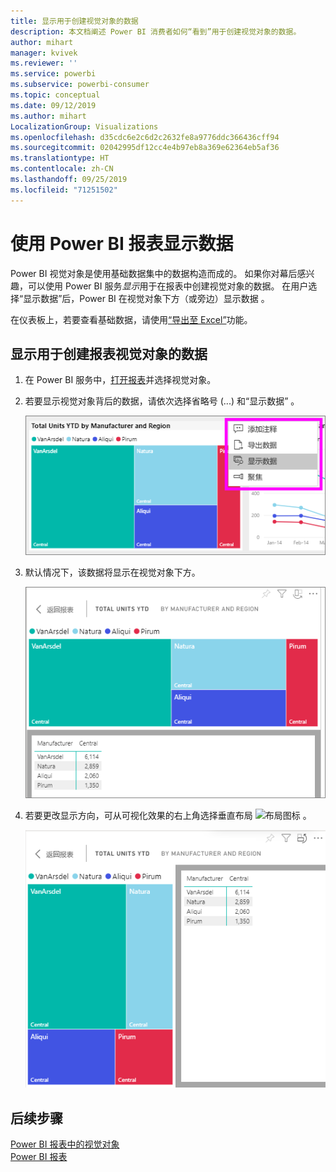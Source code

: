 ```yaml
---
title: 显示用于创建视觉对象的数据
description: 本文档阐述 Power BI 消费者如何“看到”用于创建视觉对象的数据。
author: mihart
manager: kvivek
ms.reviewer: ''
ms.service: powerbi
ms.subservice: powerbi-consumer
ms.topic: conceptual
ms.date: 09/12/2019
ms.author: mihart
LocalizationGroup: Visualizations
ms.openlocfilehash: d35cdc6e2c6d2c2632fe8a9776ddc366436cff94
ms.sourcegitcommit: 02042995df12cc4e4b97eb8a369e62364eb5af36
ms.translationtype: HT
ms.contentlocale: zh-CN
ms.lasthandoff: 09/25/2019
ms.locfileid: "71251502"
---
```

# <a name="show-data-with-power-bi-reports"></a>使用 Power BI 报表显示数据

Power BI 视觉对象是使用基础数据集中的数据构造而成的。 如果你对幕后感兴趣，可以使用 Power BI 服务*显示*用于在报表中创建视觉对象的数据。 在用户选择“显示数据”后，Power BI 在视觉对象下方（或旁边）显示数据  。

在仪表板上，若要查看基础数据，请使用[“导出至 Excel”](end-user-export.md)功能。

## <a name="show-the-data-being-used-to-create-a-report-visual"></a>显示用于创建报表视觉对象的数据
1. 在 Power BI 服务中，[打开报表](end-user-report-open.md)并选择视觉对象。  
2. 若要显示视觉对象背后的数据，请依次选择省略号 (...) 和“显示数据”  。
   
   ![选择“显示数据”](./media/end-user-show-data/power-bi-explore-show-data-newer.png)
3. 默认情况下，该数据将显示在视觉对象下方。
   
   ![垂直显示视觉对象和数据](./media/end-user-show-data/power-bi-show-data-new.png)

4. 若要更改显示方向，可从可视化效果的右上角选择垂直布局 ![布局图标](media/end-user-show-data/power-bi-vertical-icon-new.png) 。
   
   ![水平显示视觉对象和数据](./media/end-user-show-data/power-bi-show-data-rotate.png)

## <a name="next-steps"></a>后续步骤
[Power BI 报表中的视觉对象](../visuals/power-bi-report-visualizations.md)    
[Power BI 报表](end-user-reports.md)    
